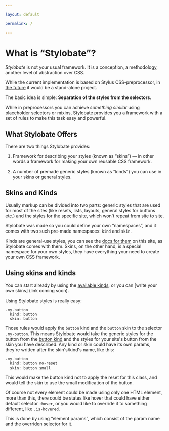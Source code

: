 ```yaml
---

layout: default

permalink: /

---
```


# What is “Stylobate”?

_Stylobate_ is not your usual framework. It is a conception, a methodology, another level of abstraction over CSS.

While the current implementation is based on Stylus CSS-preprocessor, in [the future](draft/) it would be a stand-alone project.

The basic idea is simple: **Separation of the styles from the selectors**.

While in preprocessors you can achieve _something similar_ using placeholder selectors or mixins, Stylobate provides you a framework with a set of rules to make this task easy and powerful.

## What Stylobate Offers

There are two things Stylobate provides:

1. Framework for describing your styles (known as “skins”) — in other words a framework for making your own reusable CSS framework.

2. A number of premade generic styles (known as “kinds”) you can use in your skins or general styles.

## Skins and Kinds

Usually markup can be divided into two parts: generic styles that are used for most of the sites (like resets, lists, layouts, general styles for buttons etc.) and the styles for the specific site, which won't repeat from site to site.

Stylobate was made so you could define your own “namespaces”, and it comes with two such pre-made namespaces: `kind` and `skin`.

Kinds are general-use styles, you can see the [docs for them](kinds/) on this site, as Stylobate comes with them. Skins, on the other hand, is a special namespace for your own styles, they have everything your need to create your own CSS framework.

## Using skins and kinds

You can start already by using the [available kinds](kinds/), or you can [write your own skins] (link coming soon).

Using Stylobate styles is really easy:

    .my-button
      kind: button
      skin: button

Those rules would apply the `button` kind and the `button` skin to the selector `.my-button`. This means Stylobate would take the generic styles for the button from the [button kind](kinds/#kind-button) and the styles for your site's button from the skin you have described. Any kind or skin could have its own params, they're written after the skin's/kind's name, like this:

    .my-button
      kind: button no-reset
      skin: button small

This would make the button kind not to apply the reset for this class, and would tell the skin to use the small modification of the button.

Of course not every element could be made using only one HTML element, more than this, there could be states like hover that could have either default selector `:hover`, or you would like to override it to something different, like `.is-hovered`.

This is done by using “element params”, which consist of the param name and the overriden selector for it.
